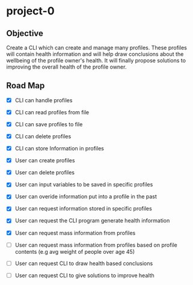 # project-0
## Objective

Create a CLI which can create and manage many profiles. These profiles will contain health information and will help draw conclusions about the wellbeing of the profile owner's health. It will finally propose solutions to improving the overall health of the profile owner.

## Road Map

- [x] CLI can handle profiles
- [x] CLI can read profiles from file
- [x] CLI can save profiles to file
- [x] CLI can delete profiles
- [x] CLI can store Information in profiles
- [x] User can create profiles
- [x] User can delete profiles
- [x] User can input variables to be saved in specific profiles
- [x] User can overide information put into a profile in the past
- [x] User can request information stored in specific profiles
- [x] User can request the CLI program generate health information
- [x] User can request mass information from profiles
- [ ] User can request mass information from profiles based on profile contents (e.g avg weight of people over age 45)
- [ ] User can request CLI to draw health based conclusions
- [ ] User can request CLI to give solutions to improve health


